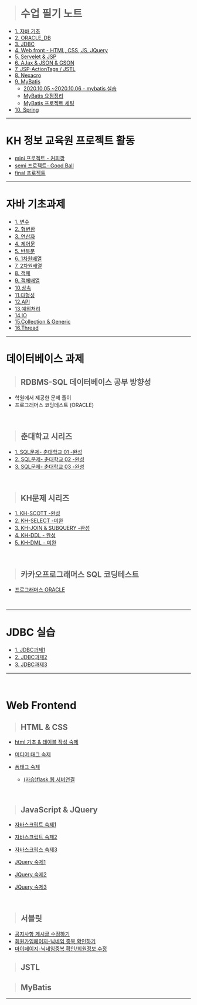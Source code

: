 > # 수업 필기 노트

- [1. 자바 기초](./notes/JAVA_BASIC)
- [2. ORACLE_DB](./notes/ORACLE_DATABASE)
- [3. JDBC](./notes/JDBC)
- [4. Web front - HTML, CSS, JS, JQuery](./notes/Web-Front)
- [5. Servelet & JSP](./notes/JSP_Servlet)
- [6. AJax & JSON & GSON](./notes/AJAX)
- [7. JSP-ActionTags / JSTL ](./notes/JSP-Action-Tag/)
- [8. Nexacro ](./notes/Nexacro)
- [9. MyBatis ](./notes/My_Batis)
  - [2020.10.05 ~2020.10.06 - mybatis 실습](./notes/My_Batis/MyBatis실습.md)
  - [MyBatis 요점정리](./notes/My_Batis/MyBatis_요점정리노트.md)
  - [MyBatis 프로젝트 세팅](./notes/My_Batis/Mybatis_프로젝트세팅.md)
- [10. Spring ](./notes/Spring)

<hr>

# KH 정보 교육원 프로젝트 활동
- [mini 프로젝트 - 커피깡 ](https://github.com/KHAcademyProject2020/miniProject)
- [semi 프로젝트- Good Ball ](https://github.com/KHAcademyProject2020/Semi-Project)
- [final 프로젝트](./projects/final)

<hr>

# 자바 기초과제

- [1. 변수](./homework/hw01/1_변수과제)
- [2. 형변환](./homework/hw01/2_형변환과제)
- [3. 연산자](./homework/hw01/3_연산자)
- [4. 제어문](./homework/hw01/4_제어문)
- [5. 반복문](./homework/hw01/5_반복문)
- [6. 1차원배열](./homework/hw01/6_1차원배열/ArrayPractice.java)
- [7. 2차원배열](./homework/hw01/7_2차원배열/DimensionPractice.java)
- [8. 객체](./homework/hw01/8_객체)
- [9. 객체배열](./homework/hw01/9_객체배열)
- [10.상속](./homework/hw01/10_상속)
- [11.다형성](./homework/hw01/11_다형성)
- [12.API](./homework/hw01/12_API)
- [13.예외처리](./homework/hw01/13_예외처리)
- [14.IO](./homework/hw01/14_IO)
- [15.Collection & Generic](./homework/hw01/15_Collection_Generic)
- [16.Thread](./homework/hw01/16_Thread)

<HR>

# 데이터베이스 과제

> ## RDBMS-SQL 데이터베이스 공부 방향성

- 학원에서 제공한 문제 풀이
- 프로그래머스 코딩테스트 (ORACLE)

<br>

> ## 춘대학교 시리즈

- [1. SQL문제- 춘대학교 01 -완성](./homework/hw02/0708_choon)
- [2. SQL문제- 춘대학교 02 -완성](./homework/hw02/0708_choon02)
- [3. SQL문제- 춘대학교 03 -완성](./homework/hw02/0709_choon03)

<br>

> ## KH문제 시리즈

- [1. KH-SCOTT -완성](./homework/hw02/0708_scott)
- [2. KH-SELECT -미완](./homework/hw02/0708_kh_select)
- [3. KH-JOIN & SUBQUERY -완성](./homework/hw02/0709_subquery)
- [4. KH-DDL - 완성](./homework/hw02/SQL04_DDL)
- [5. KH-DML - 미완](./homework/hw02/SQL05_DML)

<br>

> ## 카카오프로그래머스 SQL 코딩테스트

- [프로그래머스 ORACLE](./homework/programmers_oracle)

<BR>

<HR>

# JDBC 실습
- [1. JDBC과제1](./notes/JDBC/0720)
- [2. JDBC과제2](./notes/JDBC/0721)
- [3. JDBC과제3](./notes/JDBC/0722)

<hr>

<br>

# Web Frontend

> ## HTML & CSS

- [html 기초 & 테이블 작성 숙제](./homework/hw03/01_html5/0723/homework01.html)

- [ 미디어 태그 숙제](./homework/hw03/01_html5/0724/homework02.html)
- [ 폼태그 숙제](./homework/hw03/01_html5/0724/templates/productform.html)
  - [(자습)flask 웹 서버연결](./homework/hw03/01_html5/0724/server.py)

<BR>

> ## JavaScript & JQuery

- [자바스크립트 숙제1](./homework/hw03/03_javascript/homework01.html)
- [자바스크립트 숙제2](./homework/hw03/03_javascript/0731/)
- [자바스크립스 숙제3](./homework/hw03/03_javascript/0803)

- [JQuery 숙제1](./homework/hw03/04_jquery/버튼카운트/)
- [JQuery 숙제2](./homework/hw03/04_jquery/카메라/)
- [JQuery 숙제3](./homework/hw03/04_jquery/회원가입/)

<BR>


> ## 서블릿

- [공지사항 게시글 수정하기](./homework/hw04/0818_updateNotice/)
- [회원가입페이지-닉네임 중복 확인하기](./homework/hw04/0819_checkNickName_SignUp)
- [마이페이지-닉네임중복 확인/회원정보 수정](./homework/hw04/0819_checkNickName_and_UpdateInfo)


> ## JSTL

> ## MyBatis




<hr>
